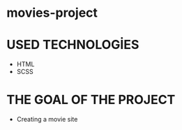 # movies-project

# USED TECHNOLOGİES
- HTML
- SCSS

# THE GOAL OF THE PROJECT
- Creating a movie site
